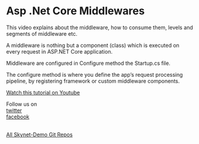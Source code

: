 # Asp .Net Core Middlewares
This video explains about the middleware, how to consume them, levels and segments of middleware etc.

A middleware is nothing but a component (class) which is executed on every request in ASP.NET Core application.

Middleware are configured in Configure method the Startup.cs file.

The configure method is where you define the app’s request processing pipeline, by registering framework or custom middleware components.

<a href="https://youtu.be/04vP9xFk0l4">Watch this tutorial on Youtube</a>

Follow us on <br/>
<a href="https://twitter.com/Skynetechs">twitter</a> <br/>
<a href="https://www.facebook.com/Skynetfor.net">facebook</a>

<br/>
<a href="https://github.com/Skynet-Demos">All Skynet-Demo Git Repos</a> <br/>
